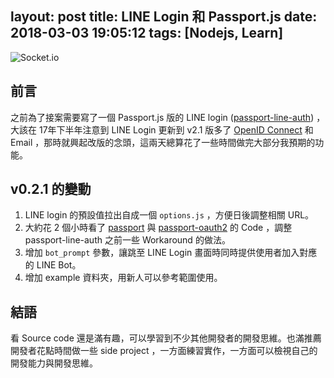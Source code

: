 layout: post
title: LINE Login 和 Passport.js
date: 2018-03-03 19:05:12
tags: [Nodejs, Learn]
---

![Socket.io](/images/2018/03/03/line-login-web-png)

## 前言

之前為了接案需要寫了一個 Passport.js 版的 LINE login ([passport-line-auth](https://github.com/IvanWei/passport-line-auth)) ，大該在 17年下半年注意到 LINE Login 更新到 v2.1 版多了 [OpenID Connect](http://openid.net/connect/) 和 Email ，那時就興起改版的念頭，這兩天總算花了一些時間做完大部分我預期的功能。

<!--more-->

## v0.2.1 的變動

1. LINE login 的預設值拉出自成一個 `options.js` ，方便日後調整相關 URL。
2. 大約花 2 個小時看了 [passport](https://github.com/jaredhanson/passport) 與 [passport-oauth2](https://github.com/jaredhanson/passport-oauth2) 的 Code ，調整 passport-line-auth 之前一些 Workaround 的做法。
3. 增加 `bot_prompt` 參數，讓跳至 LINE Login 畫面時同時提供使用者加入對應的 LINE Bot。
4. 增加 example 資料夾，用新人可以參考範圍使用。

## 結語

看 Source code 還是滿有趣，可以學習到不少其他開發者的開發思維。也滿推薦開發者花點時間做一些 side project ，一方面練習實作，一方面可以檢視自己的開發能力與開發思維。
